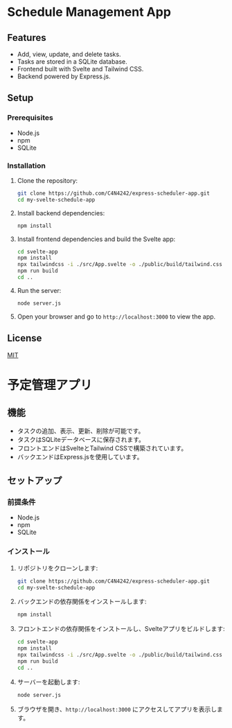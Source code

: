 # Schedule Management App

## Features
- Add, view, update, and delete tasks.
- Tasks are stored in a SQLite database.
- Frontend built with Svelte and Tailwind CSS.
- Backend powered by Express.js.

## Setup

### Prerequisites
- Node.js
- npm
- SQLite

### Installation

1. Clone the repository:
   ```bash
   git clone https://github.com/C4N4242/express-scheduler-app.git
   cd my-svelte-schedule-app
   ```

2. Install backend dependencies:
   ```bash
   npm install
   ```

3. Install frontend dependencies and build the Svelte app:
   ```bash
   cd svelte-app
   npm install
   npx tailwindcss -i ./src/App.svelte -o ./public/build/tailwind.css --minify
   npm run build
   cd ..
   ```

4. Run the server:
   ```bash
   node server.js
   ```

5. Open your browser and go to `http://localhost:3000` to view the app.

## License
[MIT](LICENSE)

# 予定管理アプリ

## 機能
- タスクの追加、表示、更新、削除が可能です。
- タスクはSQLiteデータベースに保存されます。
- フロントエンドはSvelteとTailwind CSSで構築されています。
- バックエンドはExpress.jsを使用しています。

## セットアップ

### 前提条件
- Node.js
- npm
- SQLite

### インストール

1. リポジトリをクローンします:
   ```bash
   git clone https://github.com/C4N4242/express-scheduler-app.git
   cd my-svelte-schedule-app
   ```

2. バックエンドの依存関係をインストールします:
   ```bash
   npm install
   ```

3. フロントエンドの依存関係をインストールし、Svelteアプリをビルドします:
   ```bash
   cd svelte-app
   npm install
   npx tailwindcss -i ./src/App.svelte -o ./public/build/tailwind.css --minify
   npm run build
   cd ..
   ```

4. サーバーを起動します:
   ```bash
   node server.js
   ```

5. ブラウザを開き、`http://localhost:3000` にアクセスしてアプリを表示します。
